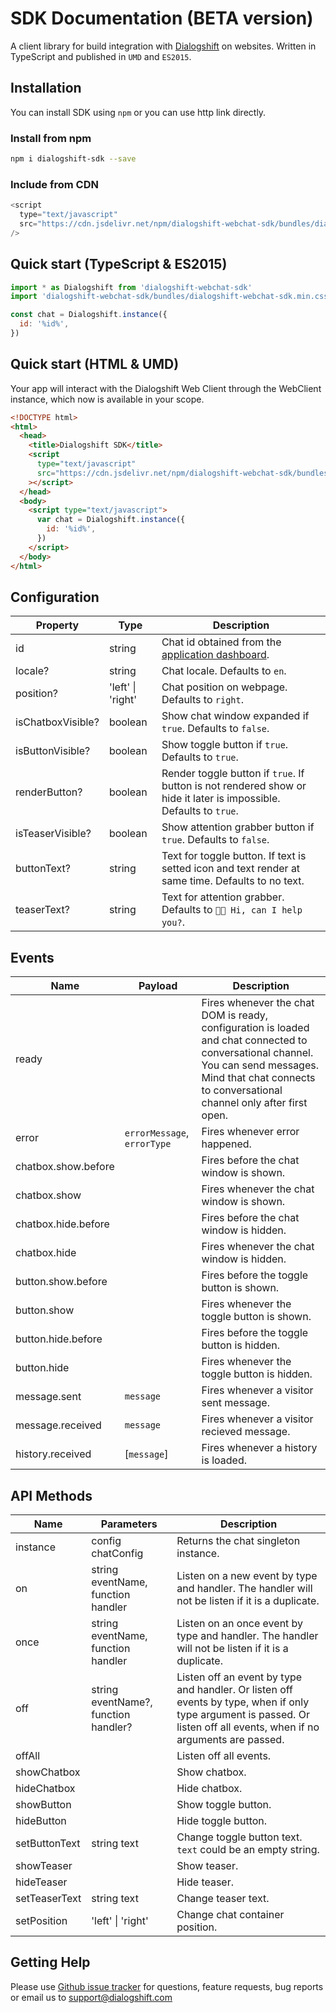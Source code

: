 # SDK Documentation (BETA version)

A client library for build integration with [Dialogshift](https://www.dialogshift.com/) on websites. Written in TypeScript and published in `UMD` and `ES2015`.

## Installation

You can install SDK using `npm` or you can use http link directly.

### Install from npm

```bash
npm i dialogshift-sdk --save
```

### Include from CDN

```javascript
<script
  type="text/javascript"
  src="https://cdn.jsdelivr.net/npm/dialogshift-webchat-sdk/bundles/dialogshift-webchat-sdk.umd.min.js"
/>
```

## Quick start (TypeScript & ES2015)

```javascript
import * as Dialogshift from 'dialogshift-webchat-sdk'
import 'dialogshift-webchat-sdk/bundles/dialogshift-webchat-sdk.min.css'

const chat = Dialogshift.instance({
  id: '%id%',
})
```

## Quick start (HTML & UMD)

Your app will interact with the Dialogshift Web Client through the WebClient instance, which now is available in your scope.

```html
<!DOCTYPE html>
<html>
  <head>
    <title>Dialogshift SDK</title>
    <script
      type="text/javascript"
      src="https://cdn.jsdelivr.net/npm/dialogshift-webchat-sdk/bundles/dialogshift-webchat-sdk.umd.min.js"
    ></script>
  </head>
  <body>
    <script type="text/javascript">
      var chat = Dialogshift.instance({
        id: '%id%',
      })
    </script>
  </body>
</html>
```

## Configuration

| Property          | Type              | Description                                                                                                        |
| ----------------- | ----------------- | ------------------------------------------------------------------------------------------------------------------ |
| id                | string            | Chat id obtained from the [application dashboard](https://www.dialogshift.com/).                                   |
| locale?           | string            | Chat locale. Defaults to `en`.                                                                                     |
| position?         | 'left' \| 'right' | Chat position on webpage. Defaults to `right`.                                                                     |
| isChatboxVisible? | boolean           | Show chat window expanded if `true`. Defaults to `false`.                                                          |
| isButtonVisible?  | boolean           | Show toggle button if `true`. Defaults to `true`.                                                                  |
| renderButton?     | boolean           | Render toggle button if `true`. If button is not rendered show or hide it later is impossible. Defaults to `true`. |
| isTeaserVisible?  | boolean           | Show attention grabber button if `true`. Defaults to `false`.                                                      |
| buttonText?       | string            | Text for toggle button. If text is setted icon and text render at same time. Defaults to no text.                  |
| teaserText?       | string            | Text for attention grabber. Defaults to `👋🏻 Hi, can I help you?`.                                                  |

## Events

| Name                | Payload                     | Description                                                                                                                                                                                                 |
| ------------------- | --------------------------- | ----------------------------------------------------------------------------------------------------------------------------------------------------------------------------------------------------------- |
| ready               |                             | Fires whenever the chat DOM is ready, configuration is loaded and chat connected to conversational channel. You can send messages. Mind that chat connects to conversational channel only after first open. |
| error               | `errorMessage`, `errorType` | Fires whenever error happened.                                                                                                                                                                              |
| chatbox.show.before |                             | Fires before the chat window is shown.                                                                                                                                                                      |
| chatbox.show        |                             | Fires whenever the chat window is shown.                                                                                                                                                                    |
| chatbox.hide.before |                             | Fires before the chat window is hidden.                                                                                                                                                                     |
| chatbox.hide        |                             | Fires whenever the chat window is hidden.                                                                                                                                                                   |
| button.show.before  |                             | Fires before the toggle button is shown.                                                                                                                                                                    |
| button.show         |                             | Fires whenever the toggle button is shown.                                                                                                                                                                  |
| button.hide.before  |                             | Fires before the toggle button is hidden.                                                                                                                                                                   |
| button.hide         |                             | Fires whenever the toggle button is hidden.                                                                                                                                                                 |
| message.sent        | `message`                   | Fires whenever a visitor sent message.                                                                                                                                                                      |
| message.received    | `message`                   | Fires whenever a visitor recieved message.                                                                                                                                                                  |
| history.received    | [`message`]                 | Fires whenever a history is loaded.                                                                                                                                                                         |

## API Methods

| Name          | Parameters                           | Description                                                                                                                                                             |
| ------------- | ------------------------------------ | ----------------------------------------------------------------------------------------------------------------------------------------------------------------------- |
| instance      | config chatConfig                    | Returns the chat singleton instance.                                                                                                                                    |
| on            | string eventName, function handler   | Listen on a new event by type and handler. The handler will not be listen if it is a duplicate.                                                                         |
| once          | string eventName, function handler   | Listen on an once event by type and handler. The handler will not be listen if it is a duplicate.                                                                       |
| off           | string eventName?, function handler? | Listen off an event by type and handler. Or listen off events by type, when if only type argument is passed. Or listen off all events, when if no arguments are passed. |
| offAll        |                                      | Listen off all events.                                                                                                                                                  |
| showChatbox   |                                      | Show chatbox.                                                                                                                                                           |
| hideChatbox   |                                      | Hide chatbox.                                                                                                                                                           |
| showButton    |                                      | Show toggle button.                                                                                                                                                     |
| hideButton    |                                      | Hide toggle button.                                                                                                                                                     |
| setButtonText | string text                          | Change toggle button text. `text` could be an empty string.                                                                                                             |
| showTeaser    |                                      | Show teaser.                                                                                                                                                            |
| hideTeaser    |                                      | Hide teaser.                                                                                                                                                            |
| setTeaserText | string text                          | Change teaser text.                                                                                                                                                     |
| setPosition   | 'left' \| 'right'                    | Change chat container position.                                                                                                                                         |

## Getting Help

Please use [Github issue tracker](https://github.com/dialogshift/dialogshift-webchat-sdk/issues) for questions, feature requests, bug reports or email us to support@dialogshift.com
